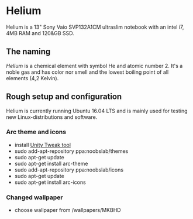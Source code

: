 # Helium

Helium is a 13" Sony Vaio SVP132A1CM ultraslim notebook with an intel i7, 4MB RAM and 120&GB SSD.

## The naming
*Helium* is a chemical element with symbol He and atomic number 2. It's a noble gas and has color nor smell and the lowest boiling point of all elements (4,2 Kelvin).

## Rough setup and configuration
Helium is currently running Ubuntu 16.04 LTS and is mainly used for testing new Linux-distributions and software.

### Arc theme and icons
- install [Unity Tweak tool](http://www.omgubuntu.co.uk/2016/06/install-latest-arc-gtk-theme-ubuntu-16-04)
- sudo add-apt-repository ppa:noobslab/themes
- sudo apt-get update
- sudo apt-get install arc-theme
- sudo add-apt-repository ppa:noobslab/icons
- sudo apt-get update
- sudo apt-get install arc-icons

### Changed wallpaper
- choose wallpaper from /wallpapers/MKBHD
